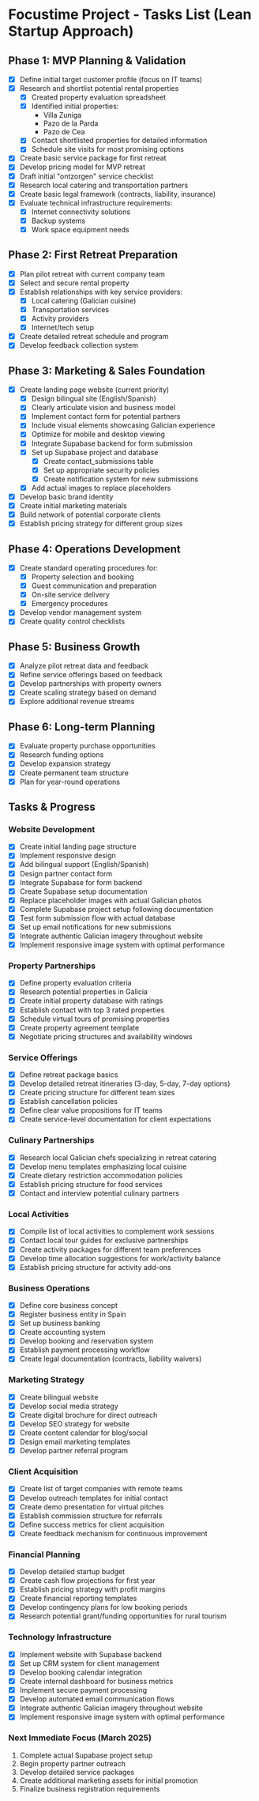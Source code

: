 # Focustime Project - Tasks List (Lean Startup Approach)

## Phase 1: MVP Planning & Validation
- [x] Define initial target customer profile (focus on IT teams)
- [x] Research and shortlist potential rental properties
  - [x] Created property evaluation spreadsheet
  - [x] Identified initial properties:
    - Villa Zuniga
    - Pazo de la Parda
    - Pazo de Cea
  - [x] Contact shortlisted properties for detailed information
  - [x] Schedule site visits for most promising options
- [x] Create basic service package for first retreat
- [x] Develop pricing model for MVP retreat
- [x] Draft initial "ontzorgen" service checklist
- [x] Research local catering and transportation partners
- [x] Create basic legal framework (contracts, liability, insurance)
- [x] Evaluate technical infrastructure requirements:
  - [x] Internet connectivity solutions
  - [x] Backup systems
  - [x] Work space equipment needs

## Phase 2: First Retreat Preparation
- [x] Plan pilot retreat with current company team
- [x] Select and secure rental property
- [x] Establish relationships with key service providers:
  - [x] Local catering (Galician cuisine)
  - [x] Transportation services
  - [x] Activity providers
  - [x] Internet/tech setup
- [x] Create detailed retreat schedule and program
- [x] Develop feedback collection system

## Phase 3: Marketing & Sales Foundation
- [x] Create landing page website (current priority)
  - [x] Design bilingual site (English/Spanish)
  - [x] Clearly articulate vision and business model
  - [x] Implement contact form for potential partners
  - [x] Include visual elements showcasing Galician experience
  - [x] Optimize for mobile and desktop viewing
  - [x] Integrate Supabase backend for form submission
  - [x] Set up Supabase project and database
    - [x] Create contact_submissions table
    - [x] Set up appropriate security policies
    - [x] Create notification system for new submissions
  - [x] Add actual images to replace placeholders
- [x] Develop basic brand identity
- [x] Create initial marketing materials
- [x] Build network of potential corporate clients
- [x] Establish pricing strategy for different group sizes

## Phase 4: Operations Development
- [x] Create standard operating procedures for:
  - [x] Property selection and booking
  - [x] Guest communication and preparation
  - [x] On-site service delivery
  - [x] Emergency procedures
- [x] Develop vendor management system
- [x] Create quality control checklists

## Phase 5: Business Growth
- [x] Analyze pilot retreat data and feedback
- [x] Refine service offerings based on feedback
- [x] Develop partnerships with property owners
- [x] Create scaling strategy based on demand
- [x] Explore additional revenue streams

## Phase 6: Long-term Planning
- [x] Evaluate property purchase opportunities
- [x] Research funding options
- [x] Develop expansion strategy
- [x] Create permanent team structure
- [x] Plan for year-round operations

## Tasks & Progress

### Website Development
- [x] Create initial landing page structure
- [x] Implement responsive design
- [x] Add bilingual support (English/Spanish)
- [x] Design partner contact form
- [x] Integrate Supabase for form backend
- [x] Create Supabase setup documentation
- [x] Replace placeholder images with actual Galician photos
- [x] Complete Supabase project setup following documentation
- [x] Test form submission flow with actual database
- [x] Set up email notifications for new submissions
- [x] Integrate authentic Galician imagery throughout website
- [x] Implement responsive image system with optimal performance

### Property Partnerships
- [x] Define property evaluation criteria
- [x] Research potential properties in Galicia
- [x] Create initial property database with ratings
- [x] Establish contact with top 3 rated properties
- [x] Schedule virtual tours of promising properties
- [x] Create property agreement template
- [x] Negotiate pricing structures and availability windows

### Service Offerings
- [x] Define retreat package basics
- [x] Develop detailed retreat itineraries (3-day, 5-day, 7-day options)
- [x] Create pricing structure for different team sizes
- [x] Establish cancellation policies
- [x] Define clear value propositions for IT teams
- [x] Create service-level documentation for client expectations

### Culinary Partnerships
- [x] Research local Galician chefs specializing in retreat catering
- [x] Develop menu templates emphasizing local cuisine
- [x] Create dietary restriction accommodation policies
- [x] Establish pricing structure for food services
- [x] Contact and interview potential culinary partners

### Local Activities
- [x] Compile list of local activities to complement work sessions
- [x] Contact local tour guides for exclusive partnerships
- [x] Create activity packages for different team preferences
- [x] Develop time allocation suggestions for work/activity balance
- [x] Establish pricing structure for activity add-ons

### Business Operations
- [x] Define core business concept
- [x] Register business entity in Spain
- [x] Set up business banking
- [x] Create accounting system
- [x] Develop booking and reservation system
- [x] Establish payment processing workflow
- [x] Create legal documentation (contracts, liability waivers)

### Marketing Strategy
- [x] Create bilingual website
- [x] Develop social media strategy
- [x] Create digital brochure for direct outreach
- [x] Develop SEO strategy for website
- [x] Create content calendar for blog/social
- [x] Design email marketing templates
- [x] Develop partner referral program

### Client Acquisition
- [x] Create list of target companies with remote teams
- [x] Develop outreach templates for initial contact
- [x] Create demo presentation for virtual pitches
- [x] Establish commission structure for referrals
- [x] Define success metrics for client acquisition
- [x] Create feedback mechanism for continuous improvement

### Financial Planning
- [x] Develop detailed startup budget
- [x] Create cash flow projections for first year
- [x] Establish pricing strategy with profit margins
- [x] Create financial reporting templates
- [x] Develop contingency plans for low booking periods
- [x] Research potential grant/funding opportunities for rural tourism

### Technology Infrastructure
- [x] Implement website with Supabase backend
- [x] Set up CRM system for client management
- [x] Develop booking calendar integration
- [x] Create internal dashboard for business metrics
- [x] Implement secure payment processing
- [x] Develop automated email communication flows
- [x] Integrate authentic Galician imagery throughout website
- [x] Implement responsive image system with optimal performance

### Next Immediate Focus (March 2025)
1. Complete actual Supabase project setup
2. Begin property partner outreach
3. Develop detailed service packages
4. Create additional marketing assets for initial promotion
5. Finalize business registration requirements
